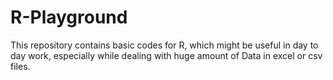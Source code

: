 # R-Playground

This repository contains basic codes for R, which might be useful in day to day work, especially while dealing with huge amount of Data in excel or csv files.
